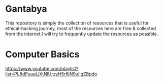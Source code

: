 # Gantabya
This repository is simply the collection of resources that is useful for ethical-hacking journey, most of the resources here are free & collected from the internet.I will try to frequently update the resources as possible.

# Computer Basics
https://www.youtube.com/playlist?list=PL8dPuuaLjXtNlUrzyH5r6jN9ulIgZBpdo


